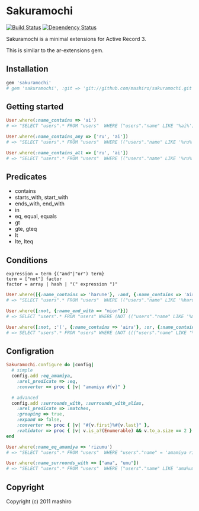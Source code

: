 # Sakuramochi
[![Build Status](https://secure.travis-ci.org/mashiro/sakuramochi.png)](http://travis-ci.org/mashiro/sakuramochi)
[![Dependency Status](https://gemnasium.com/mashiro/sakuramochi.png)](https://gemnasium.com/mashiro/sakuramochi)

Sakuramochi is a minimal extensions for Active Record 3.

This is similar to the ar-extensions gem.

## Installation

```ruby
gem 'sakuramochi'
# gem 'sakuramochi', :git => 'git://github.com/mashiro/sakuramochi.git'
```

## Getting started

```ruby
User.where(:name_contains => 'ai')
# => "SELECT "users".* FROM "users"  WHERE ("users"."name" LIKE '%ai%')"

User.where(:name_contains_any => ['ru', 'ai'])
# => "SELECT "users".* FROM "users"  WHERE (("users"."name" LIKE '%ru%' OR "users"."name" LIKE '%ai%'))"

User.where(:name_contains_all => ['ru', 'ai'])
# => "SELECT "users".* FROM "users"  WHERE (("users"."name" LIKE '%ru%' AND "users"."name" LIKE '%ai%'))"
```

## Predicates

* contains
* starts_with, start_with
* ends_with, end_with
* in
* eq, equal, equals
* gt
* gte, gteq
* lt
* lte, lteq

## Conditions
```
expression = term {("and"|"or") term}
term = ["not"] factor
factor = array | hash | "(" expression ")"
```

``` ruby
User.where([{:name_contains => 'harune'}, :and, {:name_contains => 'aira'}]) 
# => "SELECT "users".* FROM "users"  WHERE (("users"."name" LIKE '%harune%') AND ("users"."name" LIKE '%aira%'))"

User.where([:not, {:name_end_with => "mion"}])
# => SELECT "users".* FROM "users" WHERE (NOT (("users"."name" LIKE '%mion')))

User.where([:not, :'(', {:name_contains => 'aira'}, :or, {:name_contains => 'rizumu'}, :')', :and, {:age_gte => 14}])
# => SELECT "users".* FROM "users" WHERE (NOT ((("users"."name" LIKE '%aira%') OR ("users"."name" LIKE '%rizumu%'))) AND ("users"."age" >= 14))
```

## Configration

```ruby
Sakuramochi.configure do |config|
  # simple
  config.add :eq_amamiya,
    :arel_predicate => :eq,
    :converter => proc { |v| "amamiya #{v}" }

  # advanced
  config.add :surrounds_with, :surrounds_with_alias,
    :arel_predicate => :matches,
    :grouping => true,
    :expand => false,
    :converter => proc { |v| "#{v.first}%#{v.last}" },
    :validator => proc { |v| v.is_a?(Enumerable) && v.to_a.size == 2 }
end

User.where(:name_eq_amamiya => 'rizumu')
# => "SELECT "users".* FROM "users"  WHERE "users"."name" = 'amamiya rizumu'"

User.where(:name_surrounds_with => ["ama", "umu"])
# => "SELECT "users".* FROM "users"  WHERE ("users"."name" LIKE 'ama%umu')"
```

## Copyright

Copyright (c) 2011 mashiro
